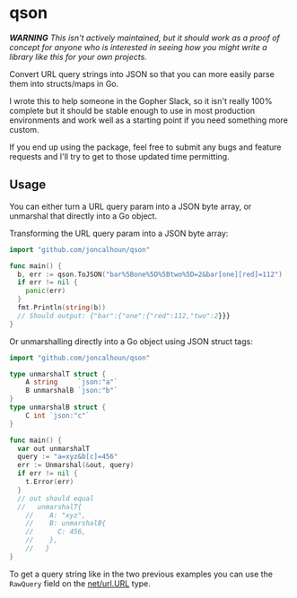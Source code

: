 # qson

***WARNING** This isn't actively maintained, but it should work as a proof of concept for anyone who is interested in seeing how you might write a library like this for your own projects.*

Convert URL query strings into JSON so that you can more easily parse them into structs/maps in Go.

I wrote this to help someone in the Gopher Slack, so it isn't really 100% complete but it should be stable enough to use in most production environments and work well as a starting point if you need something more custom.

If you end up using the package, feel free to submit any bugs and feature requests and I'll try to get to those updated time permitting.

## Usage

You can either turn a URL query param into a JSON byte array, or unmarshal that directly into a Go object.

Transforming the URL query param into a JSON byte array:

```go
import "github.com/joncalhoun/qson"

func main() {
  b, err := qson.ToJSON("bar%5Bone%5D%5Btwo%5D=2&bar[one][red]=112")
  if err != nil {
    panic(err)
  }
  fmt.Println(string(b))
  // Should output: {"bar":{"one":{"red":112,"two":2}}}
}
```

Or unmarshalling directly into a Go object using JSON struct tags:

```go
import "github.com/joncalhoun/qson"

type unmarshalT struct {
	A string     `json:"a"`
	B unmarshalB `json:"b"`
}
type unmarshalB struct {
	C int `json:"c"`
}

func main() {
  var out unmarshalT
  query := "a=xyz&b[c]=456"
  err := Unmarshal(&out, query)
  if err != nil {
  	t.Error(err)
  }
  // out should equal
  //   unmarshalT{
	// 	  A: "xyz",
	// 	  B: unmarshalB{
	// 	  	C: 456,
	// 	  },
	//   }
}
```

To get a query string like in the two previous examples you can use the `RawQuery` field on the [net/url.URL](https://golang.org/pkg/net/url/#URL) type.
